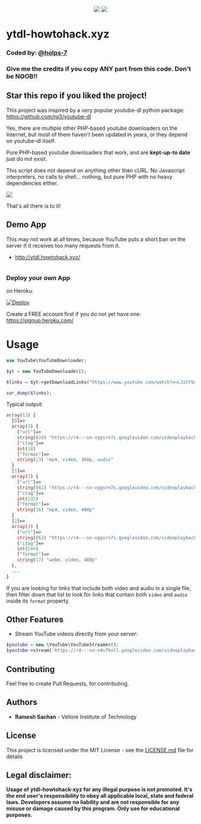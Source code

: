 <center>
  
![](https://img.shields.io/badge/author-Ramesh%20Sachan-brightgreen) ![](https://img.shields.io/badge/licence-MIT-green)

</center>

# ytdl-howtohack.xyz
### Coded by: [@holps-7](https://github.com/holps-7/ytdl-howtohack-xyz/)
### Give me the credits if you copy ANY part from this code. Don't be NOOB!!
## Star this repo if you liked the project!

This project was inspired by a very popular youtube-dl python package:  
https://github.com/rg3/youtube-dl

Yes, there are multiple other PHP-based youtube downloaders on the Internet, 
but most of them haven't been updated in years, or they depend on youtube-dl itself.  

Pure PHP-based youtube downloaders that work, and are **kept-up-to date** just do not exist.

This script does not depend on anything other than cURL. 
No Javascript interpreters, no calls to shell... nothing, but pure PHP with no heavy dependencies either.

![](https://github.com/holps-7/youtube-dl/blob/master/images/no_dependencies.png)

That's all there is to it!


## Demo App

This may not work at all times, because YouTube puts a short ban on the server if it receives too many requests from it.

- http://ytdl.howtohack.xyz/

![]()


### Deploy your own App

on Heroku:

[![Deploy](https://www.herokucdn.com/deploy/button.svg)](https://heroku.com/deploy)

Create a FREE account first if you do not yet have one:  
https://signup.heroku.com/


# Usage


```php
use YouTube\YouTubeDownloader;

$yt = new YouTubeDownloader();

$links = $yt->getDownloadLinks("https://www.youtube.com/watch?v=LJzCYSdrHMI");

var_dump($links);
```

Typical output:

```php
array(13) {
  [0]=>
  array(3) {
    ["url"]=>
    string(820) "https://r4---sn-vgqsrn7s.googlevideo.com/videoplayback?expire=1585718912&ei=INKDXr7sA5PdwQGk5L_wBA&ip=73.44.159.175&id=o-APOJXNOviU0h2w_YwyR88MKLSLJ1Bx77faGZYYK0LJMt&itag=18&source=youtube&requiressl=yes&mh=hA&mm=31%2C29&mn=sn-vgqsrn7s%2Csn-vgqskne6&ms=au%2Crdu&mv=m&mvi=3&pl=15&initcwndbps=1702500&vprv=1&mime=video%2Fmp4&gir=yes&clen=15386550&ratebypass=yes&dur=215.550&lmt=1540977373739457&mt=1585697193&fvip=4&c=WEB&txp=5431432&sparams=expire%2Cei%2Cip%2Cid%2Citag%2Csource%2Crequiressl%2Cvprv%2Cmime%2Cgir%2Cclen%2Cratebypass%2Cdur%2Clmt&lsparams=mh%2Cmm%2Cmn%2Cms%2Cmv%2Cmvi%2Cpl%2Cinitcwndbps&lsig=ABSNjpQwRgIhAMo7U4XgSR09Ztya4aqGq07jdb62Zbk1z6yUtuzimRKoAiEAofZdslUJXvV4apnRzFCtpSx_Ki0qZs41BsctbtyUvo0%3D&sig=ADKhkGMwRQIgapMHgteEaTdLUhadRXmpm0F6hiexTsXwCwVNQK2XV4MCIQC012rLqDUxmlqdKwcd9JIi_vQ9_jczWBTf7wZw4KzYNg=="
    ["itag"]=>
    int(18)
    ["format"]=>
    string(23) "mp4, video, 360p, audio"
  }
  [1]=>
  array(3) {
    ["url"]=>
    string(862) "https://r4---sn-vgqsrn7s.googlevideo.com/videoplayback?expire=1585718912&ei=INKDXr7sA5PdwQGk5L_wBA&ip=73.44.159.175&id=o-APOJXNOviU0h2w_YwyR88MKLSLJ1Bx77faGZYYK0LJMt&itag=135&aitags=133%2C134%2C135%2C160%2C242%2C243%2C244%2C278&source=youtube&requiressl=yes&mh=hA&mm=31%2C29&mn=sn-vgqsrn7s%2Csn-vgqskne6&ms=au%2Crdu&mv=m&mvi=3&pl=15&initcwndbps=1702500&vprv=1&mime=video%2Fmp4&gir=yes&clen=16811068&dur=215.480&lmt=1540977822655178&mt=1585697193&fvip=4&keepalive=yes&c=WEB&txp=5432432&sparams=expire%2Cei%2Cip%2Cid%2Caitags%2Csource%2Crequiressl%2Cvprv%2Cmime%2Cgir%2Cclen%2Cdur%2Clmt&lsparams=mh%2Cmm%2Cmn%2Cms%2Cmv%2Cmvi%2Cpl%2Cinitcwndbps&lsig=ABSNjpQwRgIhAMo7U4XgSR09Ztya4aqGq07jdb62Zbk1z6yUtuzimRKoAiEAofZdslUJXvV4apnRzFCtpSx_Ki0qZs41BsctbtyUvo0%3D&sig=ADKhkGMwRQIgYmZ3IRKrmcEpLAoKMkL-534wd4F34esToX0DJFsv5-4CIQDfEevpFMn57t3-Tidx5VHraC9QS24y-fUgWqWzNvoxag=="
    ["itag"]=>
    int(135)
    ["format"]=>
    string(16) "mp4, video, 480p"
  }
  [2]=>
  array(3) {
    ["url"]=>
    string(863) "https://r4---sn-vgqsrn7s.googlevideo.com/videoplayback?expire=1585718912&ei=INKDXr7sA5PdwQGk5L_wBA&ip=73.44.159.175&id=o-APOJXNOviU0h2w_YwyR88MKLSLJ1Bx77faGZYYK0LJMt&itag=244&aitags=133%2C134%2C135%2C160%2C242%2C243%2C244%2C278&source=youtube&requiressl=yes&mh=hA&mm=31%2C29&mn=sn-vgqsrn7s%2Csn-vgqskne6&ms=au%2Crdu&mv=m&mvi=3&pl=15&initcwndbps=1702500&vprv=1&mime=video%2Fwebm&gir=yes&clen=12496451&dur=215.480&lmt=1540977711684149&mt=1585697193&fvip=4&keepalive=yes&c=WEB&txp=5432432&sparams=expire%2Cei%2Cip%2Cid%2Caitags%2Csource%2Crequiressl%2Cvprv%2Cmime%2Cgir%2Cclen%2Cdur%2Clmt&lsparams=mh%2Cmm%2Cmn%2Cms%2Cmv%2Cmvi%2Cpl%2Cinitcwndbps&lsig=ABSNjpQwRgIhAMo7U4XgSR09Ztya4aqGq07jdb62Zbk1z6yUtuzimRKoAiEAofZdslUJXvV4apnRzFCtpSx_Ki0qZs41BsctbtyUvo0%3D&sig=ADKhkGMwRQIhAOLXVJMMW8zKJm1Moug94ak57hijQ3HAKnIu6y8mZtyiAiBs9kY_wHtiAd3rg4891X7aBJiqzDyEoxaVCodWeJt9hQ=="
    ["itag"]=>
    int(244)
    ["format"]=>
    string(17) "webm, video, 480p"
  },
  ...
}
```

If you are looking for links that include both video and audio in a single file, 
then filter down that list to look for links that contain both `video` and `audio` inside its `format` property.

## Other Features

- Stream YouTube videos directly from your server:

```php
$youtube = new \YouTube\YouTubeStreamer();
$youtube->stream('https://r4---sn-n4v7knll.googlevideo.com/videoplayback?...');
```

## Contributing

Feel free to create Pull Requests, for contributing.


## Authors

  * **Ramesh Sachan** - Vellore Institute of Technology

## License

This project is licensed under the MIT License - see the [LICENSE.md](LICENSE.md) file for details



## Legal disclaimer:

**Usage of ytdl-howtohack-xyz for any illegal purpose is not promoted. It's the end user's responsibility to obey all applicable local, state and federal laws. Developers assume no liability and are not responsible for any misuse or damage caused by this program. Only use for educational purposes.**
